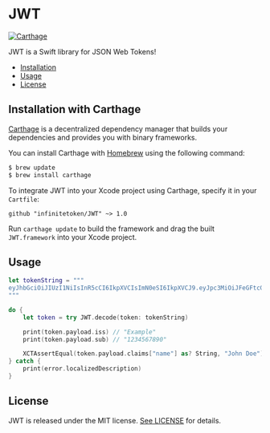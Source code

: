 # JWT

[![Carthage](https://img.shields.io/badge/Carthage-compatible-brightgreen.svg?style=flat)](https://github.com/Carthage/Carthage)

JWT is a Swift library for JSON Web Tokens!

- [Installation](#installation)
- [Usage](#usage)
- [License](#license)

## Installation with Carthage

[Carthage](https://github.com/Carthage/Carthage) is a decentralized dependency manager that builds your dependencies and provides you with binary frameworks.

You can install Carthage with [Homebrew](http://brew.sh/) using the following command:

```bash
$ brew update
$ brew install carthage
```

To integrate JWT into your Xcode project using Carthage, specify it in your `Cartfile`:

```ogdl
github "infinitetoken/JWT" ~> 1.0
```

Run `carthage update` to build the framework and drag the built `JWT.framework` into your Xcode project.

## Usage

```swift
let tokenString = """
eyJhbGciOiJIUzI1NiIsInR5cCI6IkpXVCIsImN0eSI6IkpXVCJ9.eyJpc3MiOiJFeGFtcGxlIiwic3ViIjoiMTIzNDU2Nzg5MCIsImF1ZCI6IkV4YW1wbGUiLCJuYW1lIjoiSm9obiBEb2UiLCJleHAiOjE1MTYyMzkwMjIsImlhdCI6MTUxNjIzOTAyMiwibmJmIjoxNTE2MjM5MDIyLCJqdGkiOiIxIn0.qg7XpG3ir8PdFbY0MKBBIyYBV6sKiQolMJjJyU2PMjQ
"""

do {
    let token = try JWT.decode(token: tokenString)

    print(token.payload.iss) // "Example"
    print(token.payload.sub) // "1234567890"

    XCTAssertEqual(token.payload.claims["name"] as? String, "John Doe")
} catch {
    print(error.localizedDescription)
}
```

## License

JWT is released under the MIT license. [See LICENSE](https://github.com/infinitetoken/JWT/blob/master/LICENSE) for details.

